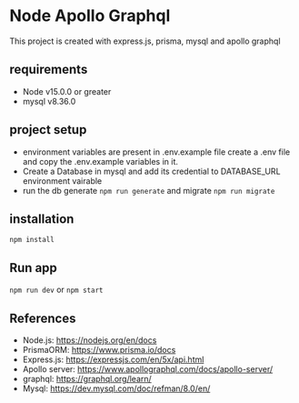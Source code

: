 
# Node Apollo Graphql

This project is created with express.js, prisma, mysql and apollo graphql

## requirements
- Node v15.0.0 or greater
- mysql v8.36.0

## project setup
- environment variables are present in .env.example file create a .env file and copy the .env.example variables in it.
- Create a Database in mysql and add its credential to DATABASE_URL environment vairable
- run the db generate ```npm run generate``` and migrate ```npm run migrate``` 

## installation
```npm install```

## Run app
```npm run dev``` or ```npm start```

## References
- Node.js: https://nodejs.org/en/docs
- PrismaORM: https://www.prisma.io/docs
- Express.js: https://expressjs.com/en/5x/api.html
- Apollo server: https://www.apollographql.com/docs/apollo-server/
- graphql: https://graphql.org/learn/
- Mysql: https://dev.mysql.com/doc/refman/8.0/en/